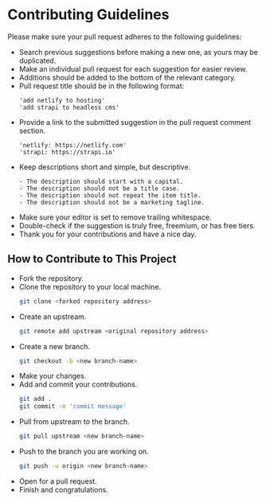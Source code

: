 # Contributing Guidelines

Please make sure your pull request adheres to the following guidelines:

- Search previous suggestions before making a new one, as yours may be duplicated.
- Make an individual pull request for each suggestion for easier review.
- Additions should be added to the bottom of the relevant category.
- Pull request title should be in the following format:
   ```text
   'add netlify to hosting'
   'add strapi to headless cms'
   ```
- Provide a link to the submitted suggestion in the pull request comment section.
   ```text
   'netlify: https://netlify.com'
   'strapi: https://strapi.io'
   ```
- Keep descriptions short and simple, but descriptive.
   ```text
   - The description should start with a capital.
   - The description should not be a title case.
   - The description should not repeat the item title.
   - The description should not be a marketing tagline.
   ```
- Make sure your editor is set to remove trailing whitespace.
- Double-check if the suggestion is truly free, freemium, or has free tiers.
- Thank you for your contributions and have a nice day.

## How to Contribute to This Project

- Fork the repository.
- Clone the repository to your local machine.
   ```bash
   git clone <forked repository address>
   ```
- Create an upstream.
   ```bash
   git remote add upstream <original repository address>
   ```
- Create a new branch.
   ```bash
   git checkout -b <new branch-name>
   ```
- Make your changes.
- Add and commit your contributions.
   ```bash
   git add .
   git commit -m 'commit message'
   ```
- Pull from upstream to the branch.
   ```bash
   git pull upstream <new branch-name>
   ```
- Push to the branch you are working on.
   ```bash
   git push -u origin <new branch-name>
   ```
- Open for a pull request.
- Finish and congratulations.
